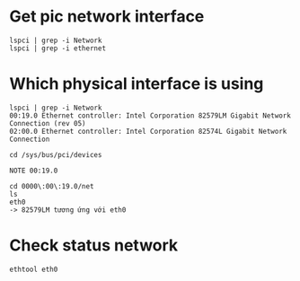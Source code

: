 # Get pic network interface
```
lspci | grep -i Network
lspci | grep -i ethernet
```

# Which physical interface is using
```
lspci | grep -i Network
00:19.0 Ethernet controller: Intel Corporation 82579LM Gigabit Network Connection (rev 05)
02:00.0 Ethernet controller: Intel Corporation 82574L Gigabit Network Connection

cd /sys/bus/pci/devices

NOTE 00:19.0

cd 0000\:00\:19.0/net
ls
eth0
-> 82579LM tương ứng với eth0
```

# Check status network
```
ethtool eth0
```
